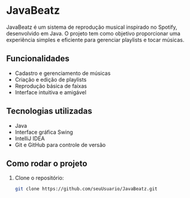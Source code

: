 # JavaBeatz

JavaBeatz é um sistema de reprodução musical inspirado no Spotify, desenvolvido em Java. O projeto tem como objetivo proporcionar uma experiência simples e eficiente para gerenciar playlists e tocar músicas.

## Funcionalidades

- Cadastro e gerenciamento de músicas  
- Criação e edição de playlists  
- Reprodução básica de faixas  
- Interface intuitiva e amigável  

## Tecnologias utilizadas

- Java  
- Interface gráfica Swing  
- IntelliJ IDEA  
- Git e GitHub para controle de versão  

## Como rodar o projeto

1. Clone o repositório:  
   ```bash
   git clone https://github.com/seuUsuario/JavaBeatz.git
